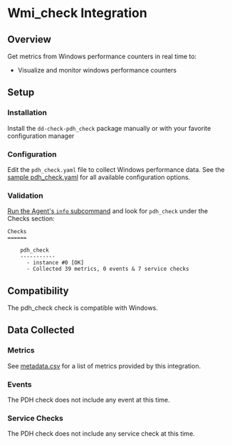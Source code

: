 # Wmi_check Integration

## Overview

Get metrics from Windows performance counters in real time to:

* Visualize and monitor windows performance counters

## Setup
### Installation

Install the `dd-check-pdh_check` package manually or with your favorite configuration manager

### Configuration

Edit the `pdh_check.yaml` file to collect Windows performance data. See the [sample pdh_check.yaml](https://github.com/DataDog/integrations-core/blob/master/pdh_check/conf.yaml.default) for all available configuration options.

### Validation

[Run the Agent's `info` subcommand](https://help.datadoghq.com/hc/en-us/articles/203764635-Agent-Status-and-Information) and look for `pdh_check` under the Checks section:

    Checks
    ======

        pdh_check
        -----------
          - instance #0 [OK]
          - Collected 39 metrics, 0 events & 7 service checks

## Compatibility

The pdh_check check is compatible with Windows.

## Data Collected
### Metrics
See [metadata.csv](https://github.com/DataDog/integrations-core/blob/master/pdh_check/metadata.csv) for a list of metrics provided by this integration.

### Events
The PDH check does not include any event at this time.

### Service Checks
The PDH check does not include any service check at this time.
